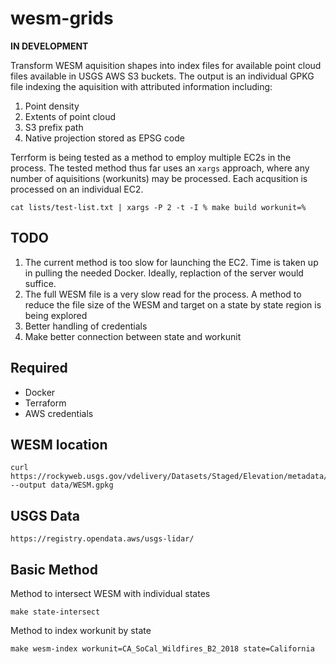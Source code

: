 # wesm-grids

**IN DEVELOPMENT**

Transform WESM aquisition shapes into index files for available point cloud files available in USGS AWS S3 buckets.  The output is an individual GPKG file indexing the aquisition with attributed information including:

1. Point density
1. Extents of point cloud
1. S3 prefix path
1. Native projection stored as EPSG code

Terrform is being tested as a method to employ multiple EC2s in the process.  The tested method thus far uses an `xargs` approach, where any number of aquisitions (workunits) may be processed. Each acqusition is processed on an individual EC2.

```
cat lists/test-list.txt | xargs -P 2 -t -I % make build workunit=%
```

## TODO

1. The current method is too slow for launching the EC2.  Time is taken up in pulling the needed Docker. Ideally, replaction of the server would suffice.
1. The full WESM file is a very slow read for the process.  A method to reduce the file size of the WESM and target on a state by state region is being explored   
1. Better handling of credentials
1. Make better connection between state and workunit

## Required

- Docker
- Terraform
- AWS credentials

## WESM location

```
curl https://rockyweb.usgs.gov/vdelivery/Datasets/Staged/Elevation/metadata/WESM.gpkg --output data/WESM.gpkg
```

## USGS Data

```
https://registry.opendata.aws/usgs-lidar/
```

## Basic Method


Method to intersect WESM with individual states
```
make state-intersect
```

Method to index workunit by state
```
make wesm-index workunit=CA_SoCal_Wildfires_B2_2018 state=California
```